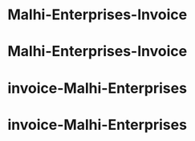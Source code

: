 # Malhi-Enterprises-Invoice
# Malhi-Enterprises-Invoice
# invoice-Malhi-Enterprises
# invoice-Malhi-Enterprises
